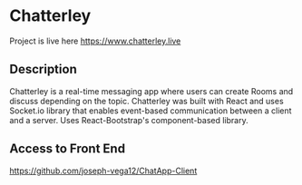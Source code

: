 # Chatterley

Project is live here https://www.chatterley.live

## Description

Chatterley is a real-time messaging app where users can create Rooms and discuss depending on the topic. Chatterley was built with React and uses Socket.io library that enables event-based communication between a client and a server. Uses React-Bootstrap's component-based library.

## Access to Front End
https://github.com/joseph-vega12/ChatApp-Client
